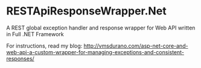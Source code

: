 # RESTApiResponseWrapper.Net
A REST global exception handler and response wrapper for Web API written in Full .NET Framework

For instructions, read my blog: http://vmsdurano.com/asp-net-core-and-web-api-a-custom-wrapper-for-managing-exceptions-and-consistent-responses/
